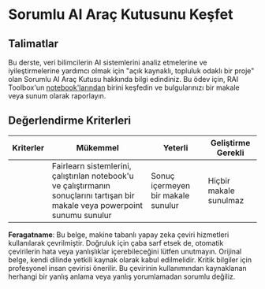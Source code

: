 # Sorumlu AI Araç Kutusunu Keşfet

## Talimatlar

Bu derste, veri bilimcilerin AI sistemlerini analiz etmelerine ve iyileştirmelerine yardımcı olmak için "açık kaynaklı, topluluk odaklı bir proje" olan Sorumlu AI Araç Kutusu hakkında bilgi edindiniz. Bu ödev için, RAI Toolbox'un [notebook'larından](https://github.com/microsoft/responsible-ai-toolbox/blob/main/notebooks/responsibleaidashboard/getting-started.ipynb) birini keşfedin ve bulgularınızı bir makale veya sunum olarak raporlayın.

## Değerlendirme Kriterleri

| Kriterler | Mükemmel | Yeterli | Geliştirme Gerekli |
| --------- | -------- | ------- | ------------------ |
|           |  Fairlearn sistemlerini, çalıştırılan notebook'u ve çalıştırmanın sonuçlarını tartışan bir makale veya powerpoint sunumu sunulur        |   Sonuç içermeyen bir makale sunulur       |  Hiçbir makale sunulmaz                 |

**Feragatname**:
Bu belge, makine tabanlı yapay zeka çeviri hizmetleri kullanılarak çevrilmiştir. Doğruluk için çaba sarf etsek de, otomatik çevirilerin hata veya yanlışlıklar içerebileceğini lütfen unutmayın. Orijinal belge, kendi dilinde yetkili kaynak olarak kabul edilmelidir. Kritik bilgiler için profesyonel insan çevirisi önerilir. Bu çevirinin kullanımından kaynaklanan herhangi bir yanlış anlama veya yanlış yorumlamadan sorumlu değiliz.